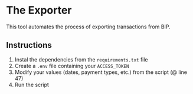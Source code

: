 # The Exporter

This tool automates the process of exporting transactions from BIP.

## Instructions

1. Instal the dependencies from the `requirements.txt` file
2. Create a `.env` file containing your `ACCESS_TOKEN`
3. Modify your values (dates, payment types, etc.) from the script (@ line 47)
4. Run the script
